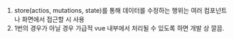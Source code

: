 1. store(actios, mutations, state)를 통해 데이터를 수정하는 행위는 여러 컴포넌트나 화면에서 접근할 시 사용
2. 1번의 경우가 아닐 경우 가급적 vue 내부에서 처리될 수 있도록 하면 개발 상 깔끔.